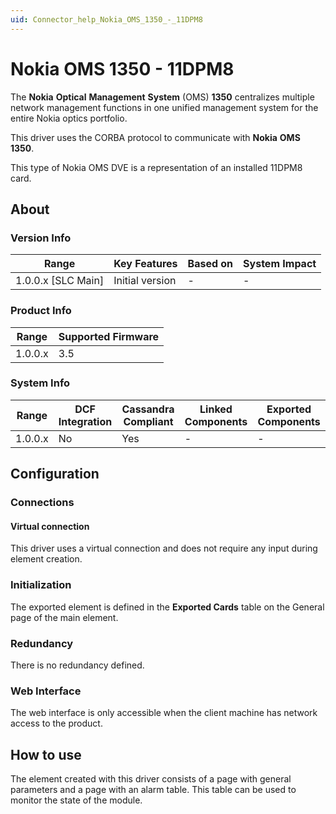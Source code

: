 ```yaml
---
uid: Connector_help_Nokia_OMS_1350_-_11DPM8
---
```


# Nokia OMS 1350 - 11DPM8

The **Nokia** **Optical** **Management** **System** (OMS) **1350** centralizes multiple network management functions in one unified management system for the entire Nokia optics portfolio.

This driver uses the CORBA protocol to communicate with **Nokia** **OMS** **1350**.

This type of Nokia OMS DVE is a representation of an installed 11DPM8 card.

## About

### Version Info

| **Range**            | **Key Features** | **Based on** | **System Impact** |
|----------------------|------------------|--------------|-------------------|
| 1.0.0.x \[SLC Main\] | Initial version  | \-           | \-                |

### Product Info

| **Range** | **Supported Firmware** |
|-----------|------------------------|
| 1.0.0.x   | 3.5                    |

### System Info

| **Range** | **DCF Integration** | **Cassandra Compliant** | **Linked Components** | **Exported Components** |
|-----------|---------------------|-------------------------|-----------------------|-------------------------|
| 1.0.0.x   | No                  | Yes                     | \-                    | \-                      |

## Configuration

### Connections

#### Virtual connection

This driver uses a virtual connection and does not require any input during element creation.

### Initialization

The exported element is defined in the **Exported Cards** table on the General page of the main element.

### Redundancy

There is no redundancy defined.

### Web Interface

The web interface is only accessible when the client machine has network access to the product.

## How to use

The element created with this driver consists of a page with general parameters and a page with an alarm table. This table can be used to monitor the state of the module.
